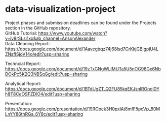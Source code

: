 # data-visualization-project
Project phases and submission deadlines can be found under the Projects section in the GitHub repository.  
GitHub Tutorial: https://www.youtube.com/watch?v=iv8rSLsi1xo&ab_channel=AnsonAlexander  
Data Cleaning Report: https://docs.google.com/document/d/1Aavcgbqz74j68Isd7CrKkjGBigpjU4LZNsfISjoV14o/edit?usp=sharing

Techncial Report: https://docs.google.com/document/d/19zTxGNgWLIMUTa5U5nOG98Gx6NbDOkPc5K2Q3NBSqGg/edit?usp=sharing

Analytical Report: https://docs.google.com/document/d/1BTdUgZT_Q2FU85kqEKJsnlROnojDYh8T8CeOSFZDlO4/edit?usp=sharing

Presentation: https://docs.google.com/presentation/d/19ROock3H0pxIAt8mfF5pcVp_80MLnYY86thRGa_6Y8c/edit?usp=sharing
